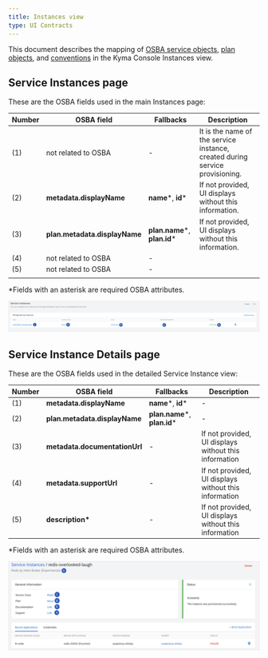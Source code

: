 ```yaml
---
title: Instances view
type: UI Contracts
---
```


This document describes the mapping of [OSBA service objects](https://github.com/openservicebrokerapi/servicebroker/blob/v2.13/spec.md#service-objects), [plan objects](https://github.com/openservicebrokerapi/servicebroker/blob/v2.13/spec.md#plan-object), and [conventions](https://github.com/openservicebrokerapi/servicebroker/blob/v2.13/profile.md#service-metadata) in the Kyma Console Instances view.

## Service Instances page

These are the OSBA fields used in the main Instances page:

| Number | OSBA field                | Fallbacks            | Description                                                                  |
| ------ | ------------------------- | -------------------- | ---------------------------------------------------------------------------- |
| (1)    | not related to OSBA       | -                    | It is the name of the service instance, created during service provisioning. |
| (2)    | **metadata.displayName**      | **name***, **id***           | If not provided, UI displays without this information.                       |
| (3)    | **plan.metadata.displayName** | **plan.name***, **plan.id***| If not provided, UI displays without this information.                       |
| (4)    | not related to OSBA       | -                    |                                                                              |
| (5)    | not related to OSBA       | -                    |                                                                              |
|        |

\*Fields with an asterisk are required OSBA attributes.

![alt text](./assets/instances.png 'Service Instances')

## Service Instance Details page

These are the OSBA fields used in the detailed Service Instance view:

| Number | OSBA field                | Fallbacks            | Description                                           |
| ------ | ------------------------- | -------------------- | ----------------------------------------------------- |
| (1)    | **metadata.displayName**      | **name***, **id***           | -                                                     |
| (2)    | **plan.metadata.displayName** | **plan.name***, **plan.id*** | -                                                     |
| (3)    | **metadata.documentationUrl** | -                    | If not provided, UI displays without this information |
| (4)    | **metadata.supportUrl**       | -                    | If not provided, UI displays without this information |
| (5)    | **description\***             | -                    | If not provided, UI displays without this information |

\*Fields with an asterisk are required OSBA attributes.

![alt text](./assets/instances-details.png 'Service Instance Details')
